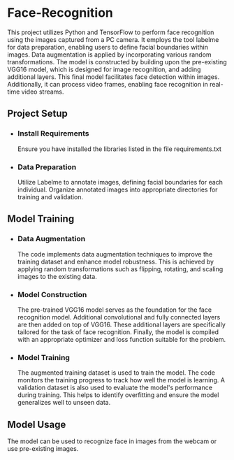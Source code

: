 # Face-Recognition
This project utilizes Python and TensorFlow to perform face recognition using the images captured from a PC camera. It employs the tool labelme for data preparation, enabling users to define facial boundaries within images. Data augmentation is applied by incorporating various random transformations. The model is constructed by building upon the pre-existing VGG16 model, which is designed for image recognition, and adding additional layers. This final model facilitates face detection within images. Additionally, it can process video frames, enabling face recognition in real-time video streams.

## Project Setup
- ### Install Requirements
  Ensure you have installed the libraries listed in the file requirements.txt

- ### Data Preparation
  Utilize Labelme to annotate images, defining facial boundaries for each individual.
  Organize annotated images into appropriate directories for training and validation.

## Model Training
- ### Data Augmentation
  The code implements data augmentation techniques to improve the training dataset and enhance model robustness.
  This is achieved by applying random transformations such as flipping, rotating, and scaling images to the existing data.

- ### Model Construction
  The pre-trained VGG16 model serves as the foundation for the face recognition model.
  Additional convolutional and fully connected layers are then added on top of VGG16.
  These additional layers are specifically tailored for the task of face recognition.
  Finally, the model is compiled with an appropriate optimizer and loss function suitable for the problem.

- ### Model Training
  The augmented training dataset is used to train the model.
  The code monitors the training progress to track how well the model is learning.
  A validation dataset is also used to evaluate the model's performance during training.
  This helps to identify overfitting and ensure the model generalizes well to unseen data.

## Model Usage
The model can be used to recognize face in images from the webcam or use pre-existing images.
